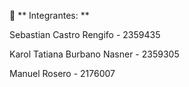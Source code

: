 👾 ** Integrantes: **


Sebastian Castro Rengifo - 2359435


Karol Tatiana Burbano Nasner - 2359305


Manuel Rosero - 2176007

